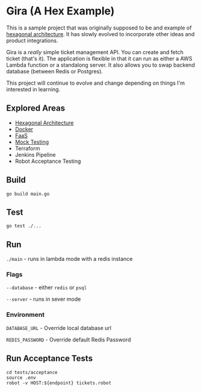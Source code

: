 # Gira (A Hex Example)

This is a sample project that was originally supposed to be and example of [hexagonal architecture](http://www.joeldholmes.com/post/go-hex-arch/). It has slowly evolved to incorporate other ideas and product integrations. 

Gira is a _really_ simple ticket management API. You can create and fetch ticket (that's it). The application is flexible in that it can run as either a AWS Lambda function or a standalong server. It also allows you to swap backend database (between Redis or Postgres). 

This project will continue to evolve and change depending on things I'm interested in learning.

## Explored Areas
* [Hexagonal Architecture](http://www.joeldholmes.com/post/go-hex-arch/)
* [Docker](http://www.joeldholmes.com/post/go-docker/)
* [FaaS](http://www.joeldholmes.com/post/serverless-to-server/)
* [Mock Testing](http://www.joeldholmes.com/post/go-mock-testing/)
* Terraform
* Jenkins Pipeline
* Robot Acceptance Testing

## Build

`go build main.go`

## Test

`go test ./...`

## Run

`./main` - runs in lambda mode with a redis instance

### Flags

`--database` - either `redis` or `psql`

`--server` - runs in sever mode

### Environment

`DATABASE_URL` - Override local database url

`REDIS_PASSWORD` - Override default Redis Password

## Run Acceptance Tests

```
cd tests/acceptance
source .env
robot -v HOST:${endpoint} tickets.robot
```
